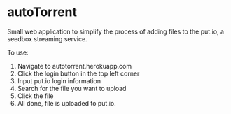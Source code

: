 # autoTorrent

Small web application to simplify the process of adding files to the put.io, a seedbox streaming service.  

To use:

1. Navigate to autotorrent.herokuapp.com
2. Click the login button in the top left corner
3. Input put.io login information
4. Search for the file you want to upload
5. Click the file
6. All done, file is uploaded to put.io.  
